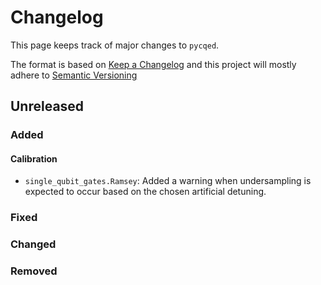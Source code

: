 # Changelog

This page keeps track of major changes to `pycqed`.

The format is based on [Keep a Changelog](https://keepachangelog.com/en/1.0.0/)
and this project will mostly adhere to [Semantic Versioning](https://semver.org)

## Unreleased

### Added

#### Calibration

- `single_qubit_gates.Ramsey`: Added a warning when undersampling is expected
to occur based on the chosen artificial detuning.

### Fixed

### Changed

### Removed